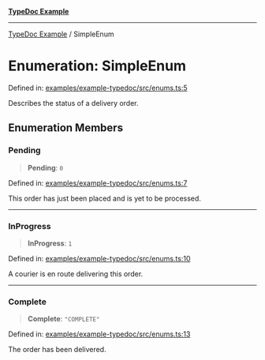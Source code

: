[**TypeDoc Example**](../README.md)

***

[TypeDoc Example](../globals.md) / SimpleEnum

# Enumeration: SimpleEnum

Defined in: [examples/example-typedoc/src/enums.ts:5](https://github.com/ocavue/tsdocs/blob/2f8c0a17dd6e463365fb6ab0a4b429c67f8821f6/examples/example-typedoc/src/enums.ts#L5)

Describes the status of a delivery order.

## Enumeration Members

### Pending

> **Pending**: `0`

Defined in: [examples/example-typedoc/src/enums.ts:7](https://github.com/ocavue/tsdocs/blob/2f8c0a17dd6e463365fb6ab0a4b429c67f8821f6/examples/example-typedoc/src/enums.ts#L7)

This order has just been placed and is yet to be processed.

***

### InProgress

> **InProgress**: `1`

Defined in: [examples/example-typedoc/src/enums.ts:10](https://github.com/ocavue/tsdocs/blob/2f8c0a17dd6e463365fb6ab0a4b429c67f8821f6/examples/example-typedoc/src/enums.ts#L10)

A courier is en route delivering this order.

***

### Complete

> **Complete**: `"COMPLETE"`

Defined in: [examples/example-typedoc/src/enums.ts:13](https://github.com/ocavue/tsdocs/blob/2f8c0a17dd6e463365fb6ab0a4b429c67f8821f6/examples/example-typedoc/src/enums.ts#L13)

The order has been delivered.
